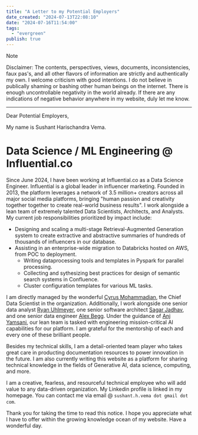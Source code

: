 ```yaml
---
title: "A Letter to my Potential Employers"
date_created: "2024-07-13T22:08:10"
date: "2024-07-16T11:54:00"
tags:
  - "evergreen"
publish: true
---
```


> [!NOTE]
> Disclaimer: The contents, perspectives, views, documents, inconsistencies, faux pas's, and all other flavors of information are strictly and authentically my own. I welcome criticism with good intentions. I do not believe in publically shaming or bashing other human beings on the internet. There is enough uncontrollable negativity in the world already. If there are any indications of negative behavior anywhere in my website, duly let me know. 

---

Dear Potential Employers,

My name is Sushant Harischandra Vema.

# Data Science / ML Engineering @ Influential.co
Since June 2024, I have been working at Influential.co as a Data Science Engineer. Influential is a global leader in influencer marketing. Founded in 2013, the platform leverages a network of 3.5 million+ creators across all major social media platforms, bringing "human passion and creativity together together to create real-world business results". I work alongside a lean team of extremely talented Data Scientists, Architects, and Analysts. My current job responsibilities prioritized by impact include:
  - Designing and scaling a multi-stage Retrieval-Augmented Generation system to create extractive and abstractive summaries of hundreds of thousands of influencers in our database.
  - Assisting in an enterprise-wide migration to Databricks hosted on AWS, from POC to deployment.
    - Writing dataprocessing tools and templates in Pyspark for parallel processing. 
    - Collecting and sythesizing best practices for design of semantic search systems in Confluence.
    - Cluster configuration templates for various ML tasks.

I am directly managed by the wonderful [Cyrus Mohammadian](https://www.linkedin.com/in/cmohamma/), the Chief Data Scientist in the organization. Additionally, I work alongside one senior data analyst [Ryan Uhlmeyer](https://www.linkedin.com/in/ryan-uhlmeyer-4338b9123/), one senior software architect [Sagar Jadhav](https://www.linkedin.com/in/sagarjadhav/), and one senior data engineer [Alex Begg](https://www.linkedin.com/in/alexbegg/). Under the guidance of [Anj Yamsani](https://www.linkedin.com/in/anjyamsani/), our lean team is tasked with engineering mission-critical AI capabilities for our platform. I am grateful for the mentorship of each and every one of these brilliant people. 

Besides my technical skills, I am a detail-oriented team player who takes great care in producting documentation resources to power innovation in the future. I am also currently writing this website as a platform for sharing technical knowledge in the fields of Generative AI, data science, computing, and more. 

I am a creative, fearless, and resourceful technical employee who will add value to any data-driven organization. My Linkedin profile is linked in my homepage. You can contact me via email @ `sushant.h.vema dot gmail dot com`. 

Thank you for taking the time to read this notice. I hope you appreciate what I have to offer within the growing knowledge ocean of my website. Have a wonderful day.
